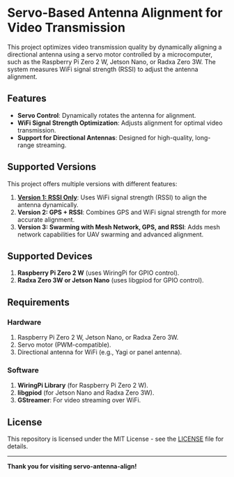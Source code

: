 
# Servo-Based Antenna Alignment for Video Transmission

This project optimizes video transmission quality by dynamically aligning a directional antenna using a servo motor controlled by a microcomputer, such as the Raspberry Pi Zero 2 W, Jetson Nano, or Radxa Zero 3W. The system measures WiFi signal strength (RSSI) to adjust the antenna alignment.

## Features
- **Servo Control**: Dynamically rotates the antenna for alignment.
- **WiFi Signal Strength Optimization**: Adjusts alignment for optimal video transmission.
- **Support for Directional Antennas**: Designed for high-quality, long-range streaming.

## Supported Versions
This project offers multiple versions with different features:
1. **[Version 1: RSSI Only](Version%201:%20RSSI%20Only/README.md)**: Uses WiFi signal strength (RSSI) to align the antenna dynamically.
2. **Version 2: GPS + RSSI**: Combines GPS and WiFi signal strength for more accurate alignment.
3. **Version 3: Swarming with Mesh Network, GPS, and RSSI**: Adds mesh network capabilities for UAV swarming and advanced alignment.

## Supported Devices
1. **Raspberry Pi Zero 2 W** (uses WiringPi for GPIO control).
2. **Radxa Zero 3W or Jetson Nano** (uses libgpiod for GPIO control).

## Requirements

### **Hardware**
1. Raspberry Pi Zero 2 W, Jetson Nano, or Radxa Zero 3W.
2. Servo motor (PWM-compatible).
3. Directional antenna for WiFi (e.g., Yagi or panel antenna).

### **Software**
1. **WiringPi Library** (for Raspberry Pi Zero 2 W).
2. **libgpiod** (for Jetson Nano and Radxa Zero 3W).
3. **GStreamer**: For video streaming over WiFi.
## License

This repository is licensed under the MIT License - see the [LICENSE](LICENSE) file for details.

---

**Thank you for visiting servo-antenna-align!**